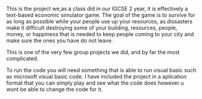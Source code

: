 This is the project we,as a class did in our IGCSE 2 year, it is effectively a text-based economic simulator game. The goal of the game is to survive for as long as 
possible while your people use up your resources, as dissasters make it difficult destroying some of your building, resources, people, money, or happiness that is needed to keep
people coming to your city and make sure the ones you have do not leave.

This is one of the very few group projects we did, and by far the most complicated.

To run the code you will need something that is able to run visual basic such as microsoft visual basic code.
I have included the project in a aplication format that you can simply play and see what the code does however u wont be able to change the code for it.
